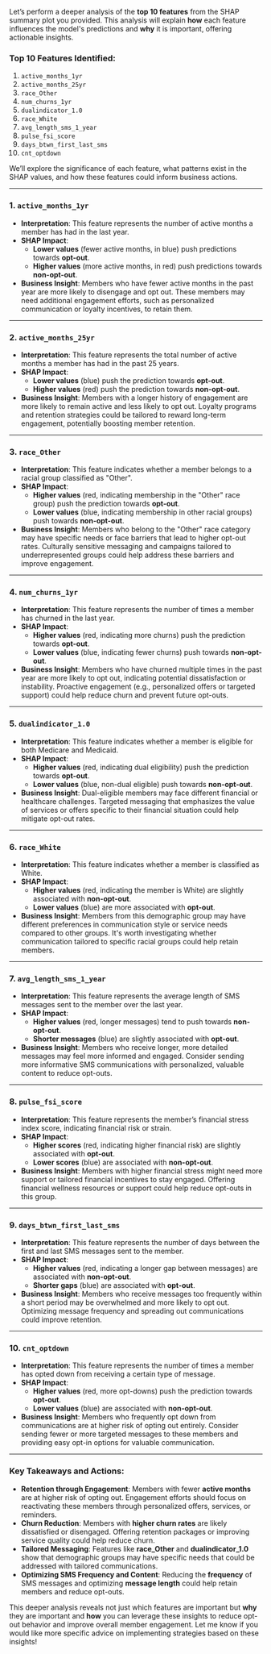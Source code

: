Let’s perform a deeper analysis of the **top 10 features** from the SHAP summary plot you provided. This analysis will explain **how** each feature influences the model's predictions and **why** it is important, offering actionable insights.

### Top 10 Features Identified:

1. `active_months_1yr`
2. `active_months_25yr`
3. `race_Other`
4. `num_churns_1yr`
5. `dualindicator_1.0`
6. `race_White`
7. `avg_length_sms_1_year`
8. `pulse_fsi_score`
9. `days_btwn_first_last_sms`
10. `cnt_optdown`

We’ll explore the significance of each feature, what patterns exist in the SHAP values, and how these features could inform business actions.

---

### 1. **`active_months_1yr`**
   - **Interpretation**: This feature represents the number of active months a member has had in the last year.
   - **SHAP Impact**: 
     - **Lower values** (fewer active months, in blue) push predictions towards **opt-out**.
     - **Higher values** (more active months, in red) push predictions towards **non-opt-out**.
   - **Business Insight**: Members who have fewer active months in the past year are more likely to disengage and opt out. These members may need additional engagement efforts, such as personalized communication or loyalty incentives, to retain them.

---

### 2. **`active_months_25yr`**
   - **Interpretation**: This feature represents the total number of active months a member has had in the past 25 years.
   - **SHAP Impact**:
     - **Lower values** (blue) push the prediction towards **opt-out**.
     - **Higher values** (red) push the prediction towards **non-opt-out**.
   - **Business Insight**: Members with a longer history of engagement are more likely to remain active and less likely to opt out. Loyalty programs and retention strategies could be tailored to reward long-term engagement, potentially boosting member retention.

---

### 3. **`race_Other`**
   - **Interpretation**: This feature indicates whether a member belongs to a racial group classified as "Other".
   - **SHAP Impact**:
     - **Higher values** (red, indicating membership in the "Other" race group) push the prediction towards **opt-out**.
     - **Lower values** (blue, indicating membership in other racial groups) push towards **non-opt-out**.
   - **Business Insight**: Members who belong to the "Other" race category may have specific needs or face barriers that lead to higher opt-out rates. Culturally sensitive messaging and campaigns tailored to underrepresented groups could help address these barriers and improve engagement.

---

### 4. **`num_churns_1yr`**
   - **Interpretation**: This feature represents the number of times a member has churned in the last year.
   - **SHAP Impact**:
     - **Higher values** (red, indicating more churns) push the prediction towards **opt-out**.
     - **Lower values** (blue, indicating fewer churns) push towards **non-opt-out**.
   - **Business Insight**: Members who have churned multiple times in the past year are more likely to opt out, indicating potential dissatisfaction or instability. Proactive engagement (e.g., personalized offers or targeted support) could help reduce churn and prevent future opt-outs.

---

### 5. **`dualindicator_1.0`**
   - **Interpretation**: This feature indicates whether a member is eligible for both Medicare and Medicaid.
   - **SHAP Impact**:
     - **Higher values** (red, indicating dual eligibility) push the prediction towards **opt-out**.
     - **Lower values** (blue, non-dual eligible) push towards **non-opt-out**.
   - **Business Insight**: Dual-eligible members may face different financial or healthcare challenges. Targeted messaging that emphasizes the value of services or offers specific to their financial situation could help mitigate opt-out rates.

---

### 6. **`race_White`**
   - **Interpretation**: This feature indicates whether a member is classified as White.
   - **SHAP Impact**:
     - **Higher values** (red, indicating the member is White) are slightly associated with **non-opt-out**.
     - **Lower values** (blue) are more associated with **opt-out**.
   - **Business Insight**: Members from this demographic group may have different preferences in communication style or service needs compared to other groups. It's worth investigating whether communication tailored to specific racial groups could help retain members.

---

### 7. **`avg_length_sms_1_year`**
   - **Interpretation**: This feature represents the average length of SMS messages sent to the member over the last year.
   - **SHAP Impact**:
     - **Higher values** (red, longer messages) tend to push towards **non-opt-out**.
     - **Shorter messages** (blue) are slightly associated with **opt-out**.
   - **Business Insight**: Members who receive longer, more detailed messages may feel more informed and engaged. Consider sending more informative SMS communications with personalized, valuable content to reduce opt-outs.

---

### 8. **`pulse_fsi_score`**
   - **Interpretation**: This feature represents the member’s financial stress index score, indicating financial risk or strain.
   - **SHAP Impact**:
     - **Higher scores** (red, indicating higher financial risk) are slightly associated with **opt-out**.
     - **Lower scores** (blue) are associated with **non-opt-out**.
   - **Business Insight**: Members with higher financial stress might need more support or tailored financial incentives to stay engaged. Offering financial wellness resources or support could help reduce opt-outs in this group.

---

### 9. **`days_btwn_first_last_sms`**
   - **Interpretation**: This feature represents the number of days between the first and last SMS messages sent to the member.
   - **SHAP Impact**:
     - **Higher values** (red, indicating a longer gap between messages) are associated with **non-opt-out**.
     - **Shorter gaps** (blue) are associated with **opt-out**.
   - **Business Insight**: Members who receive messages too frequently within a short period may be overwhelmed and more likely to opt out. Optimizing message frequency and spreading out communications could improve retention.

---

### 10. **`cnt_optdown`**
   - **Interpretation**: This feature represents the number of times a member has opted down from receiving a certain type of message.
   - **SHAP Impact**:
     - **Higher values** (red, more opt-downs) push the prediction towards **opt-out**.
     - **Lower values** (blue) are associated with **non-opt-out**.
   - **Business Insight**: Members who frequently opt down from communications are at higher risk of opting out entirely. Consider sending fewer or more targeted messages to these members and providing easy opt-in options for valuable communication.

---

### Key Takeaways and Actions:
- **Retention through Engagement**: Members with fewer **active months** are at higher risk of opting out. Engagement efforts should focus on reactivating these members through personalized offers, services, or reminders.
- **Churn Reduction**: Members with **higher churn rates** are likely dissatisfied or disengaged. Offering retention packages or improving service quality could help reduce churn.
- **Tailored Messaging**: Features like **race_Other** and **dualindicator_1.0** show that demographic groups may have specific needs that could be addressed with tailored communications.
- **Optimizing SMS Frequency and Content**: Reducing the **frequency** of SMS messages and optimizing **message length** could help retain members and reduce opt-outs.

This deeper analysis reveals not just which features are important but **why** they are important and **how** you can leverage these insights to reduce opt-out behavior and improve overall member engagement. Let me know if you would like more specific advice on implementing strategies based on these insights!
